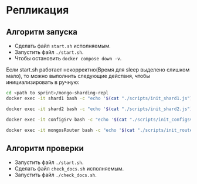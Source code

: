 # Репликация

## Алгоритм запуска

- Сделать файл `start.sh` исполняемым.
- Запустить файл `./start.sh`.
- Чтобы остановить `docker compose down -v`.

Если start.sh работает некорректно(Время для sleep выделено слишком мало), то можно выполнить следующие действия, чтобы инициализировать в ручную:

```bash
cd <path to sprint>/mongo-sharding-repl
docker exec -it shard1 bash -c "echo '$(cat "./scripts/init_shard1.js")' | mongosh --port 27018"

docker exec -it shard2 bash -c "echo '$(cat "./scripts/init_shard2.js")' | mongosh --port 27019"

docker exec -it configSrv bash -c "echo '$(cat "./scripts/init_configsvr.js")' | mongosh --port 27017"

docker exec -it mongosRouter bash -c "echo '$(cat "./scripts/init_router.js")' | mongosh --port 27020"


```

## Алгоритм проверки

- Запустить файл `./start.sh`.
- Сделать файл `check_docs.sh` исполняемым.
- Запустить файл `./check_docs.sh`.
